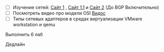 - [ ] Изучение сетей: [Сайт 1](https://netacad.sadlab.su/legacy/ITE/7.01/ru/#5) , [Сайт 1.1](https://netacad.sadlab.su/legacy/ITE/7.01/ru/#6) и [Сайт 2](https://linkmeup.gitbook.io/sdsm) (До BGP Включительно)
- [ ] Посмотреть видео про модели OSI [Видос](https://youtu.be/HzcFL-I-Uv4?si=dcW3pWxYfzhWJvnR)
- [ ] Типы сетевых адаптеров в средах виртуализации VMware workstation и qemu

Выполнить 6 лаб

Дедлайн 